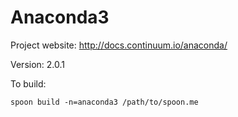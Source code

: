 # Anaconda3

Project website: http://docs.continuum.io/anaconda/

Version: 2.0.1

To build: 

	spoon build -n=anaconda3 /path/to/spoon.me